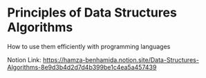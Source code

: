 # Principles of Data Structures Algorithms
How to use them efficiently with programming languages

Notion Link: https://hamza-benhamida.notion.site/Data-Structures-Algorithms-8e9d3b4d2d7d4b399be1c4ea5a457439
